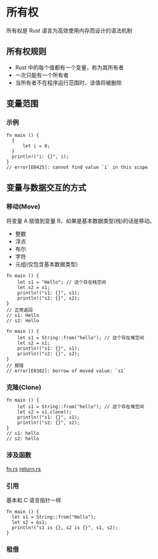 # 所有权

所有权是 Rust 语言为高效使用内存而设计的语法机制

## 所有权规则

- Rust 中的每个值都有一个变量，称为其所有者
- 一次只能有一个所有者
- 当所有者不在程序运行范围时，该值将被删除

## 变量范围

### 示例

```
fn main () {
  {
      let i = 0;
  }
  println!("i: {}", i);
}
// error[E0425]: cannot find value `i` in this scope
```

## 变量与数据交互的方式

### 移动(Move)

将变量 A 赋值到变量 B，如果是基本数据类型(栈)的话是移动。

- 整数
- 浮点
- 布尔
- 字符
- 元组(仅包含基本数据类型)

```
fn main () {
    let s1 = "Hello"; // 这个存在栈空间
    let s2 = s1;
    println!("s1: {}", s1);
    println!("s2: {}", s2);
}
// 正常返回
// s1: Hello
// s2: Hello
```

```
fn main () {
    let s1 = String::from("hello"); // 这个存在堆空间
    let s2 = s1;
    println!("s1: {}", s1);
    println!("s2: {}", s2);
}
// 报错
// error[E0382]: borrow of moved value: `s1`
```

### 克隆(Clone)

```
fn main () {
    let s1 = String::from("hello"); // 这个存在堆空间
    let s2 = s1.clone();
    println!("s1: {}", s1);
    println!("s2: {}", s2);
}
// s1: hello
// s2: hello
```

### 涉及函数

[fn.rs](./fn.rs)
[return.rs](./return.rs)

### 引用

基本和 C 语言指针一样

```
fn main () {
  let s1 = String::from("Hello");
  let s2 = &s1;
  println!("s1 is {}, s2 is {}", s1, s2);
}
```

### 租借
